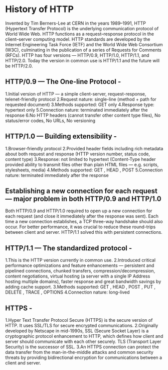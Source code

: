 # History of HTTP

Invented by Tim Berners-Lee at CERN in the years 1989–1991, HTTP (Hypertext Transfer Protocol) is the underlying communication protocol of World Wide Web. 
HTTP functions as a request–response protocol in the client–server computing model. HTTP standards are developed by the Internet Engineering Task Force (IETF) 
and the World Wide Web Consortium (W3C), culminating in the publication of a series of Requests for Comments (RFCs). HTTP has four versions — HTTP/0.9, HTTP/1.0, 
HTTP/1.1, and HTTP/2.0. Today the version in common use is HTTP/1.1 and the future will be HTTP/2.0.

## HTTP/0.9 — The One-line Protocol -
1.Initial version of HTTP — a simple client-server, request-response, telenet-friendly protocol
2.Request nature: single-line (method + path for requested document)
3.Methods supported: GET only
4.Response type: hypertext only
5.Connection nature: terminated immediately after the response
6.No HTTP headers (cannot transfer other content type files), No status/error codes, No URLs, No versioning

## HTTP/1.0 — Building extensibility -
1.Browser-friendly protocol
2.Provided header fields including rich metadata about both request and response (HTTP version number, status code, content type)
3.Response: not limited to hypertext (Content-Type header provided ability to transmit files other than plain HTML files — e.g. scripts, stylesheets, media)
4.Methods supported: GET , HEAD , POST
5.Connection nature: terminated immediately after the response

## Establishing a new connection for each request — major problem in both HTTP/0.9 and HTTP/1.0
Both HTTP/0.9 and HTTP/1.0 required to open up a new connection for each request (and close it immediately after the response was sent). 
Each time a new connection establishes, a TCP three-way handshake should also occur. For better performance, it was crucial to reduce these round-trips 
between client and server. HTTP/1.1 solved this with persistent connections.

## HTTP/1.1 — The standardized protocol -
1.This is the HTTP version currently in common use.
2.Introduced critical performance optimizations and feature enhancements — persistent and pipelined connections, chunked transfers, compression/decompression, 
  content negotiations, virtual hosting (a server with a single IP Address hosting multiple domains), faster response and great bandwidth savings by adding cache support.
3.Methods supported: GET , HEAD , POST , PUT , DELETE , TRACE , OPTIONS
4.Connection nature: long-lived

## HTTPS -
1.Hyper Text Transfer Protocol Secure (HTTPS) is the secure version of HTTP. It uses SSL/TLS for secure encrypted communications.
2.Originally developed by Netscape in mid-1990s, SSL (Secure Socket Layer) is a cryptographic protocol enhancement to HTTP, which defines how client and server 
  should communicate with each other securely. TLS (Transport Layer Security) is the successor of SSL.
3.An HTTPS connection can protect the data transfer from the man-in-the-middle attacks and common security threats by providing bidirectional encryption for 
  communications between a client and server.

